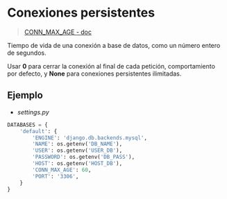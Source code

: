 # Conexiones persistentes

> [CONN_MAX_AGE - doc](https://docs.djangoproject.com/en/4.0/ref/settings/#conn-max-age)

Tiempo de vida de una conexión a base de datos, como un número entero de segundos.

Usar **0** para cerrar la conexión al final de cada petición, comportamiento por defecto, y **None** para conexiones persistentes ilimitadas.

## Ejemplo

* *settings.py*

```python
DATABASES = {
    'default': {
        'ENGINE': 'django.db.backends.mysql',
        'NAME': os.getenv('DB_NAME'),
        'USER': os.getenv('USER_DB'),
        'PASSWORD': os.getenv('DB_PASS'),
        'HOST': os.getenv('HOST_DB'),
        'CONN_MAX_AGE': 60,
        'PORT': '3306',
    }
}
```
